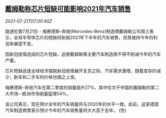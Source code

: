 <!--1626850863000-->
[戴姆勒称芯片短缺可能影响2021年汽车销售](https://cn.reuters.com/article/daimler-chip-shortage-car-sale-0721-idCNKBS2ER0IK)
------

<div><i>2021-07-21T07:00:40Z</i></div><p>路透伦敦7月21日 - 梅赛德斯-奔驰(Mercedes-Benz)制造商戴姆勒公司周三表示，全球半导体芯片的短缺将削弱2021年下半年的汽车销售，但其维持今年的利润率展望不变。</p><p>因新冠疫情造成的芯片短缺，迫使戴姆勒等主要汽车制造商不得不削减今年的汽车产量。</p><p>芯片短缺适逢全球经济摆脱新冠疫情展开复苏之际，汽车需求激增，随着库存的减少，新车和二手车的价格也随之上涨。</p><p>梅赛德斯-奔驰汽车在第二季度的销量跳升27%，其中仅次于中国的戴姆勒的第二大市场--欧洲市场销量猛增54%。</p><p>该公司表示，现在预计全年的汽车销量将与2020年的水平一致。此前，这家德国汽车制造商曾表示预计今年的汽车销售量将大大高于去年。 (完)</p>
